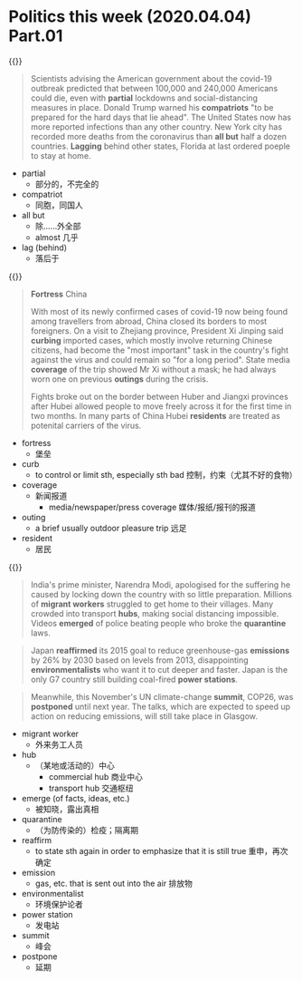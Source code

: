# Politics this week (2020.04.04) Part.01


{{<music url="/economist/20200404/002 The world this week - Politics this week/1.mp3">}}

> Scientists advising the American government about the covid-19 outbreak predicted that between 100,000 and 240,000 Americans could die, even with **partial** lockdowns and social-distancing measures in place. Donald Trump warned his **compatriots** "to be prepared for the hard days that lie ahead". The United States now has more reported infections than any other country. New York city has recorded more deaths from the coronavirus than **all but** half a dozen countries. **Lagging** behind other states, Florida at last ordered poeple to stay at home.

- partial
  - 部分的，不完全的
- compatriot
  - 同胞，同国人
- all but
  - 除……外全部
  - almost 几乎
- lag (behind)
  - 落后于

{{<music url="/economist/20200404/002 The world this week - Politics this week/2.mp3">}}

> **Fortress** China
> 
> With most of its newly confirmed cases of covid-19 now being found among travellers from abroad, China closed its borders to most foreigners. On a visit to Zhejiang province, President Xi Jinping said **curbing** imported cases, which mostly involve returning Chinese citizens, had become the "most important" task in the country's fight against the virus and could remain so "for a long period". State media **coverage** of the trip showed Mr Xi without a mask; he had always worn one on previous **outings** during the crisis.
> 
> Fights broke out on the border between Huber and Jiangxi provinces after Hubei allowed people to move freely across it for the first time in two months. In many parts of China Hubei **residents** are treated as potenital carriers of the virus.

- fortress
  - 堡垒
- curb
  - to control or limit sth, especially sth bad 控制，约束（尤其不好的食物）
- coverage
  - 新闻报道
    - media/newspaper/press coverage 媒体/报纸/报刊的报道
- outing
  - a brief usually outdoor pleasure trip 远足
- resident
  - 居民

{{<music url="/economist/20200404/002 The world this week - Politics this week/3.mp3">}}

> India's prime minister, Narendra Modi, apologised for the suffering he caused by locking down the country with so little preparation. Millions of **migrant workers** struggled to get home to their villages. Many crowded into transport **hubs**, making social distancing impossible. Videos **emerged** of police beating people who broke the **quarantine** laws.

> Japan **reaffirmed** its 2015 goal to reduce greenhouse-gas **emissions** by 26% by 2030 based on levels from 2013, disappointing **environmentalists** who want it to cut deeper and faster. Japan is the only G7 country still building coal-fired **power stations**.

> Meanwhile, this November's UN climate-change **summit**, COP26, was **postponed** until next year. The talks, which are expected to speed up action on reducing emissions, will still take place in Glasgow.

- migrant worker
  - 外来务工人员
- hub
  - （某地或活动的）中心
    - commercial hub 商业中心
    - transport hub 交通枢纽
- emerge (of facts, ideas, etc.)
  - 被知晓，露出真相
- quarantine
  - （为防传染的）检疫；隔离期
- reaffirm
  - to state sth again in order to emphasize that it is still true 重申，再次确定
- emission
  - gas, etc. that is sent out into the air 排放物
- environmentalist
  - 环境保护论者
- power station
  - 发电站
- summit
  - 峰会
- postpone
  - 延期
